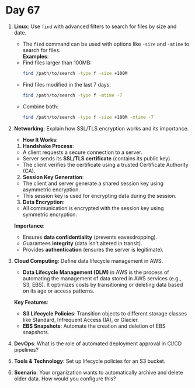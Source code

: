 # Day 67

1. **Linux**: Use `find` with advanced filters to search for files by size and date.
   * The `find` command can be used with options like `-size` and `-mtime` to search for files.  
   **Examples**:  
    - Find files larger than 100MB:  
      ```bash
      find /path/to/search -type f -size +100M
      ```
    - Find files modified in the last 7 days:  
      ```bash
      find /path/to/search -type f -mtime -7
      ```
    - Combine both:  
      ```bash
      find /path/to/search -type f -size +100M -mtime -7
      ```  


2. **Networking**: Explain how SSL/TLS encryption works and its importance.
   * **How It Works**:  
    
    1. **Handshake Process**:  
    - A client requests a secure connection to a server.  
    - Server sends its **SSL/TLS certificate** (contains its public key).  
    - The client verifies the certificate using a trusted Certificate Authority (CA).  
    
    2. **Session Key Generation**:  
    - The client and server generate a shared session key using asymmetric encryption.  
    - This session key is used for encrypting data during the session.  
    
    3. **Data Encryption**:  
    - All communication is encrypted with the session key using symmetric encryption.  

   **Importance**:  
    - Ensures **data confidentiality** (prevents eavesdropping).  
    - Guarantees **integrity** (data isn’t altered in transit).  
    - Provides **authentication** (ensures the server is legitimate).  


3. **Cloud Computing**: Define data lifecycle management in AWS.
   * **Data Lifecycle Management (DLM)** in AWS is the process of automating the management of data stored in AWS services (e.g., S3, EBS). It optimizes costs by transitioning or deleting data based on its age or access patterns.  

   **Key Features**:  
    - **S3 Lifecycle Policies**: Transition objects to different storage classes like Standard, Infrequent Access (IA), or Glacier.  
    - **EBS Snapshots**: Automate the creation and deletion of EBS snapshots.  


4. **DevOps**: What is the role of automated deployment approval in CI/CD pipelines?

5. **Tools & Technology**: Set up lifecycle policies for an S3 bucket.

6. **Scenario**: Your organization wants to automatically archive and delete older data. How would you configure this?


